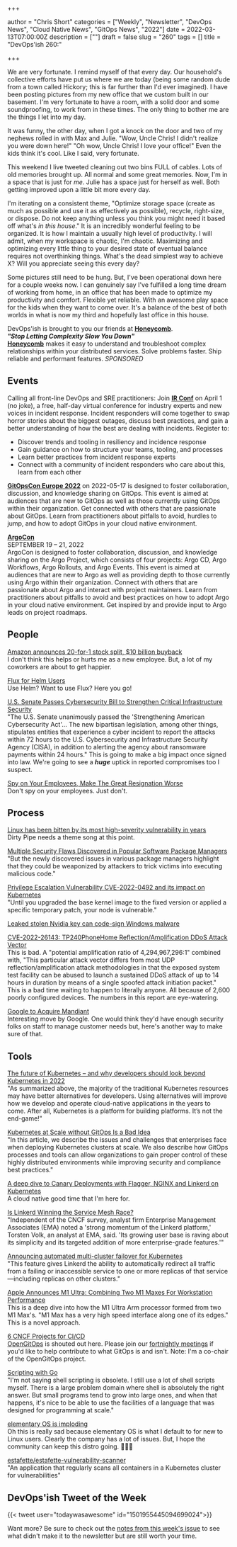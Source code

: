 +++

author = "Chris Short"
categories = ["Weekly", "Newsletter", "DevOps News", "Cloud Native News", "GitOps News", "2022"]
date = 2022-03-13T07:00:00Z
description = [""]
draft = false
slug = "260"
tags = []
title = "DevOps'ish 260:"

+++

We are very fortunate. I remind myself of that every day. Our household's collective efforts have put us where we are today (being some random dude from a town called Hickory; this is far further than I'd ever imagined). I have been posting pictures from my new office that we custom built in our basement. I'm very fortunate to have a room, with a solid door and some soundproofing, to work from in these times. The only thing to bother me are the things I let into my day.

It was funny, the other day, when I got a knock on the door and two of my nephews rolled in with Max and Julie. "Wow, Uncle Chris! I didn't realize you were down here!" "Oh wow, Uncle Chris! I love your office!" Even the kids think it's cool. Like I said, very fortunate.

This weekend I live tweeted cleaning out two bins FULL of cables. Lots of old memories brought up. All normal and some great memories. Now, I'm in a space that is just for *me*. Julie has a space just for herself as well. Both getting improved upon a little bit more every day.

I'm iterating on a consistent theme, "Optimize storage space (create as much as possible and use it as effectively as possible), recycle, right-size, or dispose. Do not keep anything unless you think you might need it based off what's *in this house*." It is an incredibly wonderful feeling to be organized. It is how I maintain a usually high level of productivity. I will admit, when my workspace is chaotic, I'm chaotic. Maximizing and optimizing every little thing to your desired state of eventual balance requires not overthinking things. What's the dead simplest way to achieve X? Will you appreciate seeing this every day?

Some pictures still need to be hung. But, I've been operational down here for a couple weeks now. I can genuinely say I've fulfilled a long time dream of working from home, in an office that has been made to optimize my productivity and comfort. Flexible yet reliable. With an awesome play space for the kids when they want to come over. It's a balance of the best of both worlds in what is now my third and hopefully last office in this house.

DevOps'ish is brought to you our friends at [**Honeycomb**](https://ui.honeycomb.io/signup?&utm_source=devopsish&utm_medium=newsletter&utm_campaign=ad&utm_content=product-signup).  
***"Stop Letting Complexity Slow You Down"***  
[**Honeycomb**](https://ui.honeycomb.io/signup?&utm_source=devopsish&utm_medium=newsletter&utm_campaign=ad&utm_content=product-signup) makes it easy to understand and troubleshoot complex relationships within your distributed services. Solve problems faster. Ship reliable and performant features. *SPONSORED*

## Events

Calling all front-line DevOps and SRE practitioners: Join [**IR Conf**](https://www.irconf.io/?utm_source=newsletter&utm_medium=258&utm_campaign=devopsish) on April 1 (no joke), a free, half-day virtual conference for industry experts and new voices in incident response. Incident responders will come together to swap horror stories about the biggest outages, discuss best practices, and gain a better understanding of how the best are dealing with incidents. Register to:

* Discover trends and tooling in resiliency and incidence response
* Gain guidance on how to structure your teams, tooling, and processes
* Learn better practices from incident response experts
* Connect with a community of incident responders who care about this, learn from each other

[**GitOpsCon Europe 2022**](https://events.linuxfoundation.org/gitopscon-europe/?utm_source=newsletter&utm_medium=258&utm_campaign=devopsish) on 2022-05-17 is designed to foster collaboration, discussion, and knowledge sharing on GitOps. This event is aimed at audiences that are new to GitOps as well as those currently using GitOps within their organization. Get connected with others that are passionate about GitOps. Learn from practitioners about pitfalls to avoid, hurdles to jump, and how to adopt GitOps in your cloud native environment.

[**ArgoCon**](https://events.linuxfoundation.org/argocon/)  
SEPTEMBER 19 – 21, 2022  
ArgoCon is designed to foster collaboration, discussion, and knowledge sharing on the Argo Project, which consists of four projects: Argo CD, Argo Workflows, Argo Rollouts, and Argo Events. This event is aimed at audiences that are new to Argo as well as providing depth to those currently using Argo within their organization. Connect with others that are passionate about Argo and interact with project maintainers. Learn from practitioners about pitfalls to avoid and best practices on how to adopt Argo in your cloud native environment. Get inspired by and provide input to Argo leads on project roadmaps.

## People

[Amazon announces 20-for-1 stock split, $10 billion buyback](https://www.cnbc.com/2022/03/09/amazon-announces-20-for-1-stock-split-10-billion-buyback.html)  
I don't think this helps or hurts me as a new employee. But, a lot of my coworkers are about to get happier.

[Flux for Helm Users](https://youtu.be/r_vKf5l1D1M)  
Use Helm? Want to use Flux? Here you go!

[U.S. Senate Passes Cybersecurity Bill to Strengthen Critical Infrastructure Security](https://thehackernews.com/2022/03/us-senate-passes-cybersecurity-bill-to.html)  
"The U.S. Senate unanimously passed the 'Strengthening American Cybersecurity Act'... The new bipartisan legislation, among other things, stipulates entities that experience a cyber incident to report the attacks within 72 hours to the U.S. Cybersecurity and Infrastructure Security Agency (CISA), in addition to alerting the agency about ransomware payments within 24 hours." This is going to make a big impact once signed into law. We're going to see a ***huge*** uptick in reported compromises too I suspect.

[Spy on Your Employees, Make The Great Resignation Worse](https://news.crunchbase.com/news/great-resignation-worse-employee-retention/)  
Don't spy on your employees. Just don't.

## Process

[Linux has been bitten by its most high-severity vulnerability in years](https://arstechnica.com/information-technology/2022/03/linux-has-been-bitten-by-its-most-high-severity-vulnerability-in-years/)  
Dirty Pipe needs a theme song at this point.

[Multiple Security Flaws Discovered in Popular Software Package Managers](https://thehackernews.com/2022/03/multiple-security-flaws-discovered-in.html)  
"But the newly discovered issues in various package managers highlight that they could be weaponized by attackers to trick victims into executing malicious code."

[Privilege Escalation Vulnerability CVE-2022-0492 and its impact on Kubernetes](https://www.armosec.io/blog/privilege-escalation-vulnerability-cve-2022-0492-kubernetes/)  
"Until you upgraded the base kernel image to the fixed version or applied a specific temporary patch, your node is vulnerable."

[Leaked stolen Nvidia key can code-sign Windows malware](https://www.theregister.com/2022/03/05/nvidia_stolen_certificate/)

[CVE-2022-26143: TP240PhoneHome Reflection/Amplification DDoS Attack Vector](https://www.akamai.com/blog/security/phone-home-ddos-attack-vector)  
This is bad. A "potential amplification ratio of 4,294,967,296:1" combined with, "This particular attack vector differs from most UDP reflection/amplification attack methodologies in that the exposed system test facility can be abused to launch a sustained DDoS attack of up to 14 hours in duration by means of a single spoofed attack initiation packet." This is a bad time waiting to happen to literally anyone. All because of 2,600 poorly configured devices. The numbers in this report are eye-watering.

[Google to Acquire Mandiant](https://www.mandiant.com/company/press-release/mgc)  
Interesting move by Google. One would think they'd have enough security folks on staff to manage customer needs but, here's another way to make sure of that.

## Tools

[The future of Kubernetes – and why developers should look beyond Kubernetes in 2022](https://www.cncf.io/blog/2022/03/04/the-future-of-kubernetes-and-why-developers-should-look-beyond-kubernetes-in-2022/)  
"As summarized above, the majority of the traditional Kubernetes resources may have better alternatives for developers. Using alternatives will improve how we develop and operate cloud-native applications in the years to come. After all, Kubernetes is a platform for building platforms. It’s not the end-game!"

[Kubernetes at Scale without GitOps Is a Bad Idea](https://thenewstack.io/kubernetes-at-scale-without-gitops-is-a-bad-idea/)  
"In this article, we describe the issues and challenges that enterprises face when deploying Kubernetes clusters at scale. We also describe how GitOps processes and tools can allow organizations to gain proper control of these highly distributed environments while improving security and compliance best practices."

[A deep dive to Canary Deployments with Flagger, NGINX and Linkerd on Kubernetes](https://devopsian.net/posts/kubernetes-canary-deployments/)  
A cloud native good time that I'm here for.

[Is Linkerd Winning the Service Mesh Race?](https://thenewstack.io/is-linkerd-winning-the-service-mesh-race/)  
"Independent of the CNCF survey, analyst firm Enterprise Management Associates (EMA) noted a 'strong momentum of the Linkerd platform,' Torsten Volk, an analyst at EMA, said. 'Its growing user base is raving about its simplicity and its targeted addition of more enterprise-grade features.'"

[Announcing automated multi-cluster failover for Kubernetes](https://linkerd.io/2022/03/09/announcing-automated-multi-cluster-failover-for-kubernetes/)  
"This feature gives Linkerd the ability to automatically redirect all traffic from a failing or inaccessible service to one or more replicas of that service—including replicas on other clusters."

[Apple Announces M1 Ultra: Combining Two M1 Maxes For Workstation Performance](https://www.anandtech.com/show/17306/apple-announces-m1-ultra-combining-two-m1-maxes-for-even-more-performance)  
This is a deep dive into how the M1 Ultra Arm processor formed from two M1 Max's. "M1 Max has a very high speed interface along one of its edges." This is a novel approach.

[6 CNCF Projects for CI/CD](https://containerjournal.com/features/6-cncf-projects-for-ci-cd/)  
[OpenGitOps](https://opengitops.dev/) is shouted out here. Please join our [fortnightly meetings](https://tockify.com/cncf.public.events/detail/401/1647453600000) if you'd like to help contribute to what GitOps is and isn't. Note: I'm a co-chair of the OpenGitOps project.

[Scripting with Go](https://bitfieldconsulting.com/golang/scripting)  
"I'm not saying shell scripting is obsolete. I still use a lot of shell scripts myself. There is a large problem domain where shell is absolutely the right answer. But small programs tend to grow into large ones, and when that happens, it's nice to be able to use the facilities of a language that was designed for programming at scale."

[elementary OS is imploding](https://lunduke.substack.com/p/elementary-os-is-imploding)  
Oh this is really sad because elementary OS is what I default to for new to Linux users. Clearly the company has a lot of issues. But, I hope the community can keep this distro going. 🤞🤞🤞

[estafette/estafette-vulnerability-scanner](https://github.com/estafette/estafette-vulnerability-scanner)  
"An application that regularly scans all containers in a Kubernetes cluster for vulnerabilities"


## DevOps'ish Tweet of the Week

{{< tweet user="todaywasawesome" id="1501955445094699024">}}

Want more? Be sure to check out the [notes from this week's issue](https://devopsish.com/260/notes/) to see what didn't make it to the newsletter but are still worth your time.
